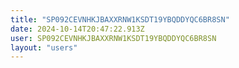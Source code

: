 ```yaml
---
title: "SP092CEVNHKJBAXXRNW1KSDT19YBQDDYQC6BR8SN"
date: 2024-10-14T20:47:22.913Z
user: SP092CEVNHKJBAXXRNW1KSDT19YBQDDYQC6BR8SN
layout: "users"
---
```

    